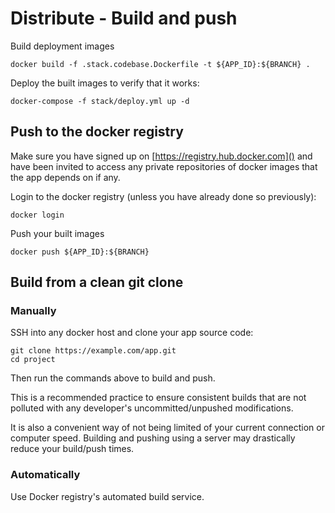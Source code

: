 Distribute - Build and push
===========================

Build deployment images

    docker build -f .stack.codebase.Dockerfile -t ${APP_ID}:${BRANCH} .

Deploy the built images to verify that it works:

    docker-compose -f stack/deploy.yml up -d

## Push to the docker registry

Make sure you have signed up on [https://registry.hub.docker.com]() and have been invited to access any private repositories of docker images that the app depends on if any.

Login to the docker registry (unless you have already done so previously):

    docker login

Push your built images

    docker push ${APP_ID}:${BRANCH}

## Build from a clean git clone

### Manually

SSH into any docker host and clone your app source code:

    git clone https://example.com/app.git
    cd project

Then run the commands above to build and push.

This is a recommended practice to ensure consistent builds that are not polluted with any developer's uncommitted/unpushed modifications.

It is also a convenient way of not being limited of your current connection or computer speed. Building and pushing using a server may drastically reduce your build/push times.

### Automatically

Use Docker registry's automated build service.
